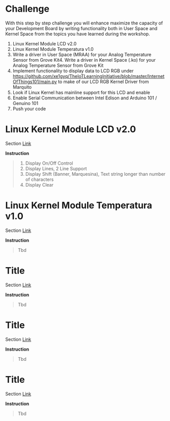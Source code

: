 # Challenge

With this step by step challenge you will enhance maximize the capacity of your Development Board by writing functionality both in User Space and Kernel Space from the topics you have learned during the workshop.

1. Linux Kernel Module LCD v2.0
2. Linux Kernel Module Temperatura v1.0
3. Write a driver in User Space (MRAA) for your Analog Temperature Sensor from Grove Kit4. Write a driver in Kernel Space (.ko) for your Analog Temperature Sensor from Grove Kit
4. Implement functionality to display data to LCD RGB under
  https://github.com/xe1gyq/TheIoTLearningInitiative/blob/master/InternetOfThings101/main.py
  to make of our LCD RGB Kernel Driver from Marquito 
5. Look if Linux Kernel has mainline support for this LCD and enable
6. Enable Serial Communication between Intel Edison and Arduino 101 / Genuino 101
6. Push your code

# Linux Kernel Module LCD v2.0

Section [Link](url)

__Instruction__ 

> 
> 1. Display On/Off Control
> 2. Display Lines, 2 Line Support
> 3. Display Shift (Banner, Marquesina), Text string longer than number of characters
> 4. Display Clear


# Linux Kernel Module Temperatura v1.0

Section [Link](url)

__Instruction__ 

> Tbd

# Title

Section [Link](url)

__Instruction__ 

> Tbd

# Title

Section [Link](url)

__Instruction__ 

> Tbd

# Title

Section [Link](url)

__Instruction__ 

> Tbd